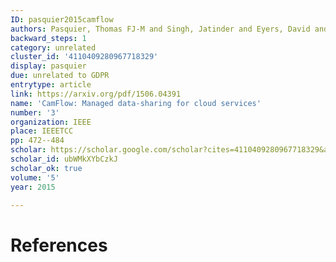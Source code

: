 ```yaml
---
ID: pasquier2015camflow
authors: Pasquier, Thomas FJ-M and Singh, Jatinder and Eyers, David and Bacon, Jean
backward_steps: 1
category: unrelated
cluster_id: '4110409280967718329'
display: pasquier
due: unrelated to GDPR
entrytype: article
link: https://arxiv.org/pdf/1506.04391
name: 'CamFlow: Managed data-sharing for cloud services'
number: '3'
organization: IEEE
place: IEEETCC
pp: 472--484
scholar: https://scholar.google.com/scholar?cites=4110409280967718329&as_sdt=2005&sciodt=0,5&hl=en
scholar_id: ubWMkXYbCzkJ
scholar_ok: true
volume: '5'
year: 2015

---
```


# References

